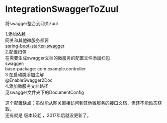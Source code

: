 # IntegrationSwaggerToZuul
将swagger整合到网关zuul

1.添加依赖  
网关和其他微服务都要  
[spring-boot-starter-swagger](https://mvnrepository.com/artifact/com.spring4all/spring-boot-starter-swagger/1.5.1.RELEASE)  
2.配置扫包  
在需要生成swagger文档的微服务的配置文件添加扫包  
swagger:  
  base-package: com.example.controller   
3.在启动类添加注解  
@EnableSwagger2Doc   
4.添加微服务文档路径  
见swagger文件夹下的DocumentConfig   

这个配置缺点：虽然能从网关直接访问到其他微服务的接口文档，但还不能动态获取。   
还有就是 版本较老 ，2017年后就没更新了。
